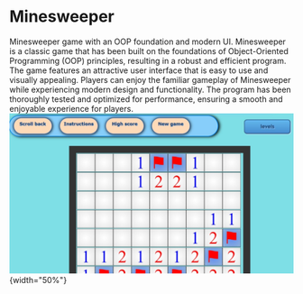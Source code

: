 # Minesweeper
Minesweeper game with an OOP foundation and modern UI.
 Minesweeper is a classic game that has been built on the foundations of Object-Oriented Programming (OOP) principles, resulting in a robust and efficient program.
 The game features an attractive user interface that is easy to use and visually appealing. Players can enjoy the familiar gameplay of Minesweeper while experiencing modern design and functionality. The program has been thoroughly tested and optimized for performance, ensuring a smooth and enjoyable experience for players.
 ![alt text](Minesweeper/images/user1.jpeg){width="50%"}
